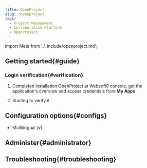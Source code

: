```yaml
---
title: OpenProject
slug: /openproject
tags:
  - Project Management
  - Collaboration Platform
  - OpenProject
---
```


import Meta from './_include/openproject.md';

<Meta name="meta" />

## Getting started{#guide}

### Login verification{#verification}

1. Completed installation OpenProject at Websoft9 console, get the applicaiton's overview and access credentials from **My Apps**  

2. Starting to verify it

## Configuration options{#configs}

- Multilingual (√)

## Administer{#administrator}

## Troubleshooting{#troubleshooting}